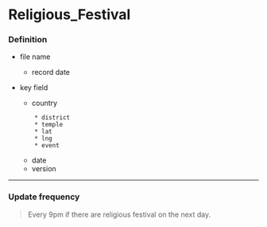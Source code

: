 # Religious_Festival
### Definition
* file name
    * record date

* key field
    * country
    ```
        * district  
        * temple  
        * lat  
        * lng  
        * event  
    ```
    * date  
    * version
---
### Update frequency
> Every 9pm if there are religious festival on the next day.


